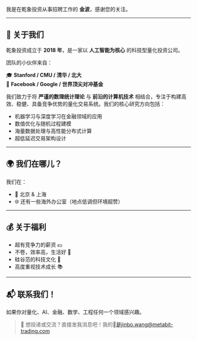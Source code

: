 我是在乾象投资从事招聘工作的 **金波**，感谢您的关注。

---

## 🚀 关于我们

乾象投资成立于 **2018 年**，是一家以 **人工智能为核心** 的科技型量化投资公司。

团队的小伙伴来自：

🎓 **Stanford / CMU / 清华 / 北大**  
💼 **Facebook / Google / 世界顶尖对冲基金**

我们致力于将 **严谨的数理统计理论** 与 **前沿的计算机技术** 相结合，专注于构建高效、稳健、具备竞争优势的量化交易系统。我们的核心研究方向包括：

- 机器学习与深度学习在金融领域的应用  
- 数值优化与随机过程建模  
- 海量数据处理与高性能分布式计算  
- 超低延迟交易架构设计

---

## 🌍 我们在哪儿？

我们在：

- 📍 北京 & 上海  
- 🌐 还有一些海外办公室（地点低调但环境超赞）

---

## 💰 关于福利

- 超有竞争力的薪资 💵  
- 不卷，效率高，生活好 🧘  
- 硅谷范的科技文化 🚀  
- 高度重视技术成长 📚

---

## 📬 联系我们！

如果你对量化、AI、金融、数学、工程任何一个领域感兴趣。

> 👀 想投递或交流？直接发我消息吧！我的📮是jinbo.wang@metabit-trading.com
